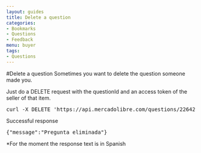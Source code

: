 ```yaml
---
layout: guides
title: Delete a question
categories: 
- Bookmarks
- Questions
- Feedback
menu: buyer
tags: 
- Questions
---
```


#Delete a question
Sometimes you want to delete the question someone made you.

Just do a DELETE request with the questionId and an access token of the seller of that item.

<pre class="terminal">
curl -X DELETE 'https://api.mercadolibre.com/questions/2264284172?access_token=$ACCESS_TOKEN'
</pre>

Successful response
<pre class="terminal">
{"message":"Pregunta eliminada"}
</pre>

*For the moment the response text is in Spanish



